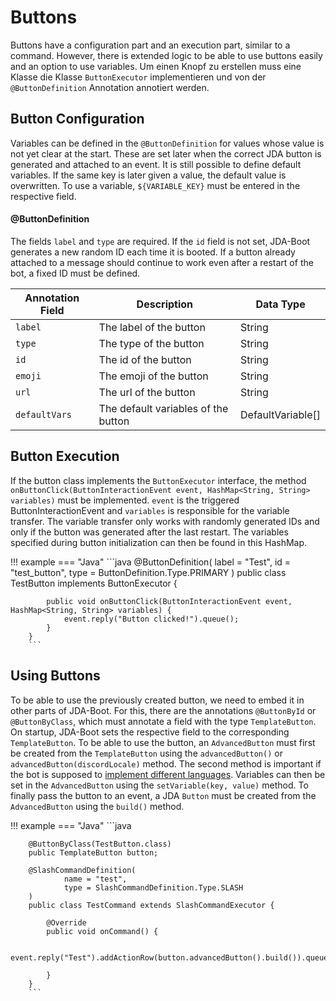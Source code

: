 # Buttons
Buttons have a configuration part and an execution part, similar to a command. However, there is extended logic to be able to use buttons easily and an option to use variables. Um einen Knopf zu erstellen muss eine Klasse die Klasse `ButtonExecutor` implementieren und von der `@ButtonDefinition` Annotation annotiert werden.

## Button Configuration
Variables can be defined in the `@ButtonDefinition` for values whose value is not yet clear at the start. These are set later when the correct JDA button is generated and attached to an event. It is still possible to define default variables. If the same key is later given a value, the default value is overwritten. To use a variable, `${VARIABLE_KEY}` must be entered in the respective field.

#### @ButtonDefinition
The fields `label` and `type` are required. If the `id` field is not set, JDA-Boot generates a new random ID each time it is booted. If a button already attached to a message should continue to work even after a restart of the bot, a fixed ID must be defined.

| Annotation Field | Description                         | Data Type         |
|------------------|-------------------------------------|-------------------|
| `label`          | The label of the button             | String            |
| `type`           | The type of the button              | String            |
| `id`             | The id of the button                | String            |
| `emoji`          | The emoji of the button             | String            |
| `url`            | The url of the button               | String            |
| `defaultVars`    | The default variables of the button | DefaultVariable[] |

## Button Execution
If the button class implements the `ButtonExecutor` interface, the method `onButtonClick(ButtonInteractionEvent event, HashMap<String, String> variables)` must be implemented. `event` is the triggered ButtonInteractionEvent and `variables` is responsible for the variable transfer. The variable transfer only works with randomly generated IDs and only if the button was generated after the last restart. The variables specified during button initialization can then be found in this HashMap.

!!! example
    === "Java"
        ```java
        @ButtonDefinition(
                label = "Test",
                id = "test_button",
                type = ButtonDefinition.Type.PRIMARY
        )
        public class TestButton implements ButtonExecutor {

            public void onButtonClick(ButtonInteractionEvent event, HashMap<String, String> variables) {
                event.reply("Button clicked!").queue();
            }
        }
        ```

## Using Buttons
To be able to use the previously created button, we need to embed it in other parts of JDA-Boot. For this, there are the annotations `@ButtonById` or `@ButtonByClass`, which must annotate a field with the type `TemplateButton`. On startup, JDA-Boot sets the respective field to the corresponding `TemplateButton`. To be able to use the button, an `AdvancedButton` must first be created from the `TemplateButton` using the `advancedButton()` or `advancedButton(discordLocale)` method. The second method is important if the bot is supposed to [implement different languages](translation-configuration.md#translation). Variables can then be set in the `AdvancedButton` using the `setVariable(key, value)` method. To finally pass the button to an event, a JDA `Button` must be created from the `AdvancedButton` using the `build()` method.

!!! example
    === "Java"
        ```java

        @ButtonByClass(TestButton.class)
        public TemplateButton button;

        @SlashCommandDefinition(
                name = "test",
                type = SlashCommandDefinition.Type.SLASH
        )
        public class TestCommand extends SlashCommandExecutor {

            @Override
            public void onCommand() {

                event.reply("Test").addActionRow(button.advancedButton().build()).queue();

            }
        }
        ```